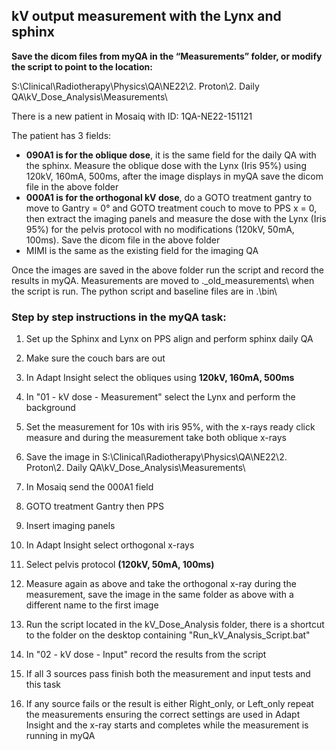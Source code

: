 ## kV output measurement with the Lynx and sphinx

**Save the dicom files from myQA in the “Measurements” folder, or modify the script to point to the location:**

S:\Clinical\Radiotherapy\Physics\QA\NE22\2. Proton\2. Daily QA\kV_Dose_Analysis\Measurements\

There is a new patient in Mosaiq with ID: 1QA-NE22-151121

The patient has 3 fields:
 - **090A1 is for the oblique dose**, it is the same field for the daily QA with the sphinx.  Measure the oblique dose with the Lynx (Iris 95%) using 120kV, 160mA, 500ms, after the image displays in myQA save the dicom file in the above folder
 - **000A1 is for the orthogonal kV dose**, do a GOTO treatment gantry to move to Gantry = 0° and GOTO treatment couch to move to PPS x = 0, then extract the imaging panels and measure the dose with the Lynx (Iris 95%) for the pelvis protocol with no modifications (120kV, 50mA, 100ms). Save the dicom file in the above folder
 - MIMI is the same as the existing field for the imaging QA

Once the images are saved in the above folder run the script and record the results in myQA. Measurements are moved to .\_old_measurements\ when the script is run.  The python script and baseline files are in .\bin\


### Step by step instructions in the myQA task:

1.	Set up the Sphinx and Lynx on PPS align and perform sphinx daily QA

2.	Make sure the couch bars are out

3.	In Adapt Insight select the obliques using **120kV, 160mA, 500ms**

4.	In "01 - kV dose - Measurement" select the Lynx and perform the background

5.	Set the measurement for 10s with iris 95%, with the x-rays ready click measure and during the measurement take both oblique x-rays

6.	Save the image in S:\Clinical\Radiotherapy\Physics\QA\NE22\2. Proton\2. Daily QA\kV_Dose_Analysis\Measurements\

7.	In Mosaiq send the 000A1 field

8.	GOTO treatment Gantry then PPS

9.	Insert imaging panels

10.	In Adapt Insight select orthogonal x-rays

11.	Select pelvis protocol **(120kV, 50mA, 100ms)**

12.	Measure again as above and take the orthogonal x-ray during the measurement, save the image in the same folder as above with a different name to the first image

13.	Run the script located in the kV_Dose_Analysis folder, there is a shortcut to the folder on the desktop containing "Run_kV_Analysis_Script.bat"

14.	In "02 - kV dose - Input" record the results from the script

15.	If all 3 sources pass finish both the measurement and input tests and this task

16.	If any source fails or the result is either Right_only, or Left_only repeat the measurements ensuring the correct settings are used in Adapt Insight and the x-ray starts and completes while the measurement is running in myQA



